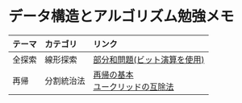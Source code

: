 # データ構造とアルゴリズム勉強メモ

|テーマ|カテゴリ|リンク|
|:---|:---|:---|
|全探索|線形探索|[部分和問題(ビット演算を使用)](full_search/partial_sum.md)|
|再帰|分割統治法|[再帰の基本](recursion/recursion.md)<br>[ユークリッドの互除法](recursion/euclidean_algorithm.md)|